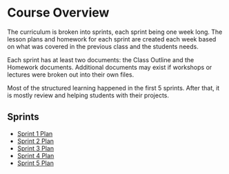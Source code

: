 # Course Overview

The curriculum is broken into sprints, each sprint being one week long. The lesson plans and homework for each sprint are created each week based on what was covered in the previous class and the students needs.

Each sprint has at least two documents: the Class Outline and the Homework documents. Additional documents may exist if workshops or lectures were broken out into their own files.

Most of the structured learning happened in the first 5 sprints. After that, it is mostly review and helping students with their projects.

## Sprints

- [Sprint 1 Plan](./01-sprint-plan)
- [Sprint 2 Plan](./02-sprint-plan)
- [Sprint 3 Plan](./03-sprint-plan)
- [Sprint 4 Plan](./04-sprint-plan)
- [Sprint 5 Plan](./05-sprint-plan)
